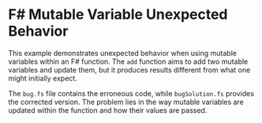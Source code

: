 # F# Mutable Variable Unexpected Behavior

This example demonstrates unexpected behavior when using mutable variables within an F# function. The `add` function aims to add two mutable variables and update them, but it produces results different from what one might initially expect.

The `bug.fs` file contains the erroneous code, while `bugSolution.fs` provides the corrected version.  The problem lies in the way mutable variables are updated within the function and how their values are passed.